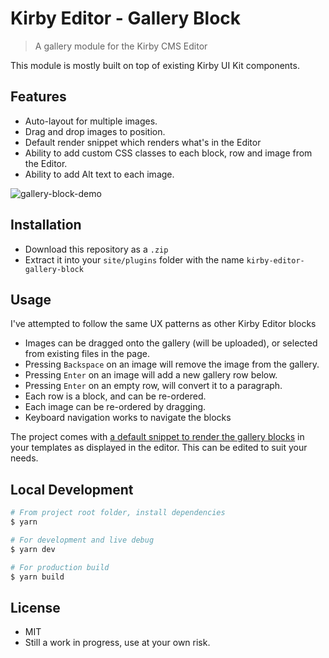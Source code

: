 # Kirby Editor - Gallery Block

> A gallery module for the Kirby CMS Editor

This module is mostly built on top of existing Kirby UI Kit components.

## Features

- Auto-layout for multiple images.
- Drag and drop images to position.
- Default render snippet which renders what's in the Editor
- Ability to add custom CSS classes to each block, row and image from the Editor.
- Ability to add Alt text to each image.

![gallery-block-demo](https://user-images.githubusercontent.com/1523286/84902687-7896a680-b0f0-11ea-871d-75a64442f0f7.gif)

## Installation

- Download this repository as a `.zip`
- Extract it into your `site/plugins` folder with the name `kirby-editor-gallery-block`

## Usage

I've attempted to follow the same UX patterns as other Kirby Editor blocks

- Images can be dragged onto the gallery (will be uploaded), or selected from existing files in the page.
- Pressing `Backspace` on an image will remove the image from the gallery.
- Pressing `Enter` on an image will add a new gallery row below.
- Pressing `Enter` on an empty row, will convert it to a paragraph.
- Each row is a block, and can be re-ordered.
- Each image can be re-ordered by dragging.
- Keyboard navigation works to navigate the blocks

The project comes with [a default snippet to render the gallery blocks](https://github.com/cajames/kirby-editor-gallery-block/tree/master/snippets) in your templates as displayed in the editor. This can be edited to suit your needs.

## Local Development

```sh
# From project root folder, install dependencies
$ yarn

# For development and live debug
$ yarn dev

# For production build
$ yarn build
```

## License

- MIT
- Still a work in progress, use at your own risk.
